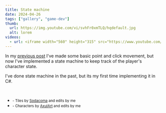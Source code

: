 ```yaml
---
title: State machine
date: 2024-04-26
tags: ["gallery", "game-dev"]
thumb:
  url: https://img.youtube.com/vi/svhFr0xmTLQ/hqdefault.jpg
  alt: lorem
videos:
  - url: <iframe width="560" height="315" src="https://www.youtube.com/embed/svhFr0xmTLQ?si=ZeWx7lRKVW48aC3A" title="YouTube video player" frameborder="0" allow="accelerometer; autoplay; clipboard-write; encrypted-media; gyroscope; picture-in-picture; web-share" referrerpolicy="strict-origin-when-cross-origin" allowfullscreen></iframe>
---
```


In my [previous post](/25-04-2024-point-and-click) I've made some basic point and click movement, but now I've implemented a state machine to keep track of the player's character state.

I've done state machine in the past, but its my first time implementing it in C#.

<br />

<ul class="list-unstyled">
  <li>
    <small>- Tiles by <a href="https://sodacoma.itch.io/awakening-complete-tileset">Sodacoma</a> and edits by me</small> 
  </li>
  <li>
    <small>- Characters by <a href="https://axulart.itch.io/small-8-direction-characters">AxulArt</a> and edits by me</small>
  </li>
</ul>
